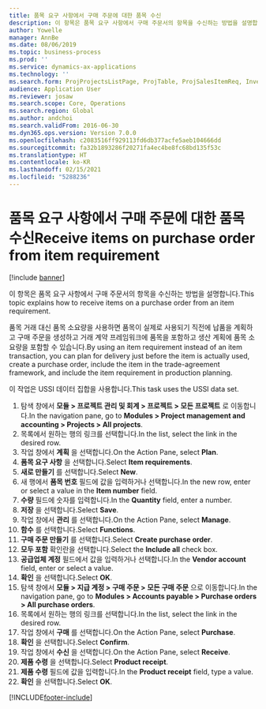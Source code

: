 ```yaml
---
title: 품목 요구 사항에서 구매 주문에 대한 품목 수신
description: 이 항목은 품목 요구 사항에서 구매 주문서의 항목을 수신하는 방법을 설명합니다.
author: Yowelle
manager: AnnBe
ms.date: 08/06/2019
ms.topic: business-process
ms.prod: ''
ms.service: dynamics-ax-applications
ms.technology: ''
ms.search.form: ProjProjectsListPage, ProjTable, ProjSalesItemReq, InventItemIdLookupSimple, PurchCreateFromSalesOrder, VendAccountItemLookup, PurchTable, PurchEditLines
audience: Application User
ms.reviewer: josaw
ms.search.scope: Core, Operations
ms.search.region: Global
ms.author: andchoi
ms.search.validFrom: 2016-06-30
ms.dyn365.ops.version: Version 7.0.0
ms.openlocfilehash: c2083516ff929113fd6db377acfe5aeb104666dd
ms.sourcegitcommit: fa32b1893286f20271fa4ec4be8fc68bd135f53c
ms.translationtype: HT
ms.contentlocale: ko-KR
ms.lasthandoff: 02/15/2021
ms.locfileid: "5288236"
---
```

# <a name="receive-items-on-purchase-order-from-item-requirement"></a><span data-ttu-id="e1612-103">품목 요구 사항에서 구매 주문에 대한 품목 수신</span><span class="sxs-lookup"><span data-stu-id="e1612-103">Receive items on purchase order from item requirement</span></span>

[!include [banner](../../includes/banner.md)]

<span data-ttu-id="e1612-104">이 항목은 품목 요구 사항에서 구매 주문서의 항목을 수신하는 방법을 설명합니다.</span><span class="sxs-lookup"><span data-stu-id="e1612-104">This topic explains how to receive items on a purchase order from an item requirement.</span></span>

<span data-ttu-id="e1612-105">품목 거래 대신 품목 소요량을 사용하면 품목이 실제로 사용되기 직전에 납품을 계획하고 구매 주문을 생성하고 거래 계약 프레임워크에 품목을 포함하고 생산 계획에 품목 소요량을 포함할 수 있습니다.</span><span class="sxs-lookup"><span data-stu-id="e1612-105">By using an item requirement instead of an item transaction, you can plan for delivery just before the item is actually used, create a purchase order, include the item in the trade-agreement framework, and include the item requirement in production planning.</span></span> 

<span data-ttu-id="e1612-106">이 작업은 USSI 데이터 집합을 사용합니다.</span><span class="sxs-lookup"><span data-stu-id="e1612-106">This task uses the USSI data set.</span></span>

1. <span data-ttu-id="e1612-107">탐색 창에서 **모듈 > 프로젝트 관리 및 회계 > 프로젝트 > 모든 프로젝트** 로 이동합니다.</span><span class="sxs-lookup"><span data-stu-id="e1612-107">In the navigation pane, go to **Modules > Project management and accounting > Projects > All projects**.</span></span>
2. <span data-ttu-id="e1612-108">목록에서 원하는 행의 링크를 선택합니다.</span><span class="sxs-lookup"><span data-stu-id="e1612-108">In the list, select the link in the desired row.</span></span>
3. <span data-ttu-id="e1612-109">작업 창에서 **계획** 을 선택합니다.</span><span class="sxs-lookup"><span data-stu-id="e1612-109">On the Action Pane, select **Plan**.</span></span>
4. <span data-ttu-id="e1612-110">**품목 요구 사항** 을 선택합니다.</span><span class="sxs-lookup"><span data-stu-id="e1612-110">Select **Item requirements**.</span></span>
5. <span data-ttu-id="e1612-111">**새로 만들기** 를 선택합니다.</span><span class="sxs-lookup"><span data-stu-id="e1612-111">Select **New**.</span></span>
6. <span data-ttu-id="e1612-112">새 행에서 **품목 번호** 필드에 값을 입력하거나 선택합니다.</span><span class="sxs-lookup"><span data-stu-id="e1612-112">In the new row, enter or select a value in the **Item number** field.</span></span>
7. <span data-ttu-id="e1612-113">**수량** 필드에 숫자를 입력합니다.</span><span class="sxs-lookup"><span data-stu-id="e1612-113">In the **Quantity** field, enter a number.</span></span>
8. <span data-ttu-id="e1612-114">**저장** 을 선택합니다.</span><span class="sxs-lookup"><span data-stu-id="e1612-114">Select **Save**.</span></span>
9. <span data-ttu-id="e1612-115">작업 창에서 **관리** 를 선택합니다.</span><span class="sxs-lookup"><span data-stu-id="e1612-115">On the Action Pane, select **Manage**.</span></span>
10. <span data-ttu-id="e1612-116">**함수** 를 선택합니다.</span><span class="sxs-lookup"><span data-stu-id="e1612-116">Select **Functions**.</span></span>
11. <span data-ttu-id="e1612-117">**구매 주문 만들기** 를 선택합니다.</span><span class="sxs-lookup"><span data-stu-id="e1612-117">Select **Create purchase order**.</span></span>
12. <span data-ttu-id="e1612-118">**모두 포함** 확인란을 선택합니다.</span><span class="sxs-lookup"><span data-stu-id="e1612-118">Select the **Include all** check box.</span></span>
13. <span data-ttu-id="e1612-119">**공급업체 계정** 필드에서 값을 입력하거나 선택합니다.</span><span class="sxs-lookup"><span data-stu-id="e1612-119">In the **Vendor account** field, enter or select a value.</span></span>
14. <span data-ttu-id="e1612-120">**확인** 을 선택합니다.</span><span class="sxs-lookup"><span data-stu-id="e1612-120">Select **OK**.</span></span>
15. <span data-ttu-id="e1612-121">탐색 창에서 **모듈 > 지급 계정 > 구매 주문 > 모든 구매 주문** 으로 이동합니다.</span><span class="sxs-lookup"><span data-stu-id="e1612-121">In the navigation pane, go to **Modules > Accounts payable > Purchase orders > All purchase orders**.</span></span>
16. <span data-ttu-id="e1612-122">목록에서 원하는 행의 링크를 선택합니다.</span><span class="sxs-lookup"><span data-stu-id="e1612-122">In the list, select the link in the desired row.</span></span>
17. <span data-ttu-id="e1612-123">작업 창에서 **구매** 를 선택합니다.</span><span class="sxs-lookup"><span data-stu-id="e1612-123">On the Action Pane, select **Purchase**.</span></span>
18. <span data-ttu-id="e1612-124">**확인** 을 선택합니다.</span><span class="sxs-lookup"><span data-stu-id="e1612-124">Select **Confirm**.</span></span>
19. <span data-ttu-id="e1612-125">작업 창에서 **수신** 을 선택합니다.</span><span class="sxs-lookup"><span data-stu-id="e1612-125">On the Action Pane, select **Receive**.</span></span>
20. <span data-ttu-id="e1612-126">**제품 수령** 을 선택합니다.</span><span class="sxs-lookup"><span data-stu-id="e1612-126">Select **Product receipt**.</span></span>
21. <span data-ttu-id="e1612-127">**제품 수령** 필드에 값을 입력합니다.</span><span class="sxs-lookup"><span data-stu-id="e1612-127">In the **Product receipt** field, type a value.</span></span>
22. <span data-ttu-id="e1612-128">**확인** 을 선택합니다.</span><span class="sxs-lookup"><span data-stu-id="e1612-128">Select **OK**.</span></span>



[!INCLUDE[footer-include](../../includes/footer-banner.md)]